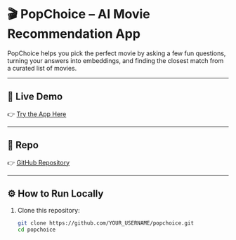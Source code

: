 # 🎬 PopChoice – AI Movie Recommendation App

PopChoice helps you pick the perfect movie by asking a few fun questions, turning your answers into embeddings, and finding the closest match from a curated list of movies.

---

## 🚀 Live Demo
👉 [Try the App Here](https://extraordinary-parfait-499eed.netlify.app)

---

## 📂 Repo
👉 [GitHub Repository](YOUR_GITHUB_REPO_LINK)

---

## ⚙️ How to Run Locally

1. Clone this repository:
   ```bash
   git clone https://github.com/YOUR_USERNAME/popchoice.git
   cd popchoice

